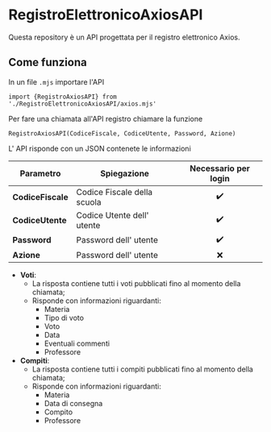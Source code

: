# RegistroElettronicoAxiosAPI
Questa repository è un API progettata per il registro elettronico Axios.
## Come funziona
In un file `.mjs` importare l'API 

`import {RegistroAxiosAPI} from './RegistroElettronicoAxiosAPI/axios.mjs'`

Per fare una chiamata all'API registro chiamare la funzione

`RegistroAxiosAPI(CodiceFiscale, CodiceUtente, Password, Azione)`

L' API risponde con un JSON contenete le informazioni

|    Parametro    |  Spiegazione | Necessario per login |
|-----------------|--------------|:----------------------:|
|**CodiceFiscale**|Codice Fiscale della scuola  |:heavy_check_mark:|
| **CodiceUtente**|Codice Utente dell' utente   |:heavy_check_mark:|
|   **Password**  | Password dell' utente       |:heavy_check_mark:|
|    **Azione**   | Password dell' utente       |:x:|


 - **Voti**: 
	  - La risposta contiene tutti i voti pubblicati fino al momento della chiamata;
	 - Risponde con informazioni riguardanti: 
		- Materia
		- Tipo di voto
		- Voto
		- Data
		- Eventuali commenti
		- Professore
- **Compiti**:
	- La risposta contiene tutti i compiti pubblicati fino al momento della chiamata;
	- Risponde con informazioni riguardanti:
		- Materia
		- Data di consegna
		- Compito
		- Professore
